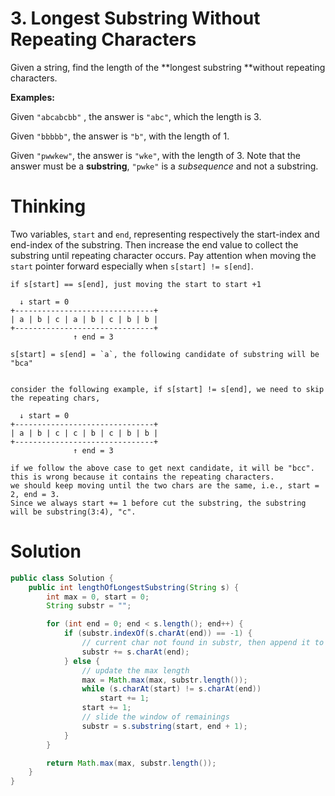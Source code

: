 # 3. Longest Substring Without Repeating Characters

Given a string, find the length of the **longest substring **without repeating characters.

**Examples:**

Given `"abcabcbb"` , the answer is `"abc"`, which the length is 3.

Given `"bbbbb"`, the answer is `"b"`, with the length of 1.

Given `"pwwkew"`, the answer is `"wke"`, with the length of 3. Note that the answer must be a **substring**, `"pwke"` is a _subsequence_ and not a substring.

# Thinking

Two variables, `start` and `end`, representing respectively the start-index and end-index of the substring. Then increase the end value to collect the substring until repeating character occurs. Pay attention when moving the `start` pointer forward especially when `s[start] != s[end]`.

    if s[start] == s[end], just moving the start to start +1

      ↓ start = 0
    +-------------------------------+
    | a | b | c | a | b | c | b | b |
    +-------------------------------+
                  ↑ end = 3

    s[start] = s[end] = `a`, the following candidate of substring will be "bca"


    consider the following example, if s[start] != s[end], we need to skip the repeating chars, 

      ↓ start = 0
    +-------------------------------+
    | a | b | c | c | b | c | b | b |
    +-------------------------------+
                  ↑ end = 3 

    if we follow the above case to get next candidate, it will be "bcc". 
    this is wrong because it contains the repeating characters.
    we should keep moving until the two chars are the same, i.e., start = 2, end = 3.
    Since we always start += 1 before cut the substring, the substring will be substring(3:4), "c".  

# Solution

```java
public class Solution {
    public int lengthOfLongestSubstring(String s) {
        int max = 0, start = 0;
        String substr = "";

        for (int end = 0; end < s.length(); end++) {
            if (substr.indexOf(s.charAt(end)) == -1) {
                // current char not found in substr, then append it to the substr
                substr += s.charAt(end);
            } else {
                // update the max length
                max = Math.max(max, substr.length());
                while (s.charAt(start) != s.charAt(end))
                    start += 1;
                start += 1;
                // slide the window of remainings
                substr = s.substring(start, end + 1);
            }
        }

        return Math.max(max, substr.length());
    }
}
```




